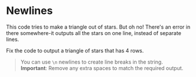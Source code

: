 # Newlines

This code tries to make a triangle out of stars. But oh no! There's an error in there somewhere-it outputs all the stars on one line, instead of separate lines.

Fix the code to output a triangle of stars that has 4 rows.

>You can use `\n` newlines to create line breaks in the string.  
>**Important**: Remove any extra spaces to match the required output.